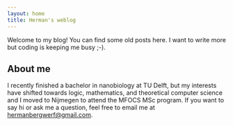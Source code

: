 ```yaml
---
layout: home
title: Herman's weblog
---
```

Welcome to my blog! You can find some old posts here. I want to write more but
coding is keeping me busy ;-).

## About me
I recently finished a bachelor in nanobiology at TU Delft, but my interests have
shifted towards logic, mathematics, and theoretical computer science and I moved
to Nijmegen to attend the MFOCS MSc program. If you want to say hi or ask me a 
question, feel free to email me at hermanbergwerf@gmail.com.
